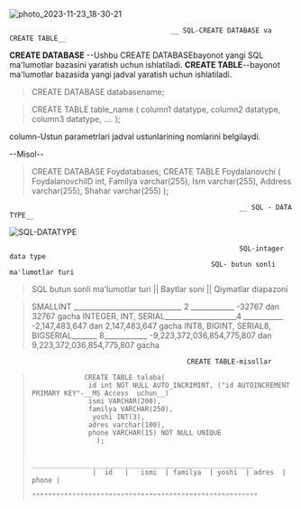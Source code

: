 ![photo_2023-11-23_18-30-21](https://github.com/AsadbekNurmamatov2002/SQL-AND-MYSQL/assets/144318530/4897b6d8-8b6a-45d4-8aed-dd54d232f5ae)

                                            __ SQL-CREATE DATABASE va CREATE TABLE__
 __CREATE DATABASE__ --Ushbu CREATE DATABASEbayonot yangi SQL ma'lumotlar bazasini yaratish uchun ishlatiladi.
 __CREATE TABLE__--bayonot ma'lumotlar bazasida yangi jadval yaratish uchun ishlatiladi.
>CREATE DATABASE databasename;

> CREATE TABLE table_name (
>   column1 datatype, 
>    column2 datatype,
>    column3 datatype,
>   ....
>);

column-Ustun parametrlari jadval ustunlarining nomlarini belgilaydi.

--Misol--
>CREATE DATABASE Foydatabases;
>CREATE TABLE Foydalanovchi (
    FoydalanovchiID int,
    Familya varchar(255),
    Ism varchar(255),
    Address varchar(255),
    Shahar varchar(255)
);


                                                             __ SQL - DATA TYPE__
![SQL-DATATYPE](https://github.com/AsadbekNurmamatov2002/SQL-AND-MYSQL/assets/144318530/d6c42457-5e14-40df-b15e-90dde8f497ef)

                                                             SQL-intager data type 
                                                      SQL- butun sonli ma'lumotlar turi 
                                                                               
>SQL butun sonli ma'lumotlar turi  ||  Baytlar soni || Qiymatlar diapazoni

>SMALLINT  ______________________________ 2 ____________ -32767 dan 32767 gacha
>INTEGER, INT, SERIAL____________________4 ___________ -2,147,483,647 dan 2,147,483,647 gacha
>INT8, BIGINT, SERIAL8, BIGSERIAL_______ 8____________  -9,223,372,036,854,775,807 dan 9,223,372,036,854,775,807 gacha

                                                CREATE TABLE-misollar
                                                
>                  CREATE TABLE talaba(
>                   id int NOT NULL AUTO_INCRIMINT, ("id AUTOINCREMENT PRIMARY KEY"-__MS Access  uchun__)
>                   ismi VARCHAR(200),
>                   familya VARCHAR(250),
>                    yoshi INT(3),
>                   adres varchar(100),
>                   phone VARCHAR(15) NOT NULL UNIQUE
>                     );
>
>                      _______________________________________________________
 >                    |  id   |   ismi  | familya  | yoshi  | adres  |  phone |
>                      """"""""""""""""""""""""""""""""""""""""""""""""""""""""
